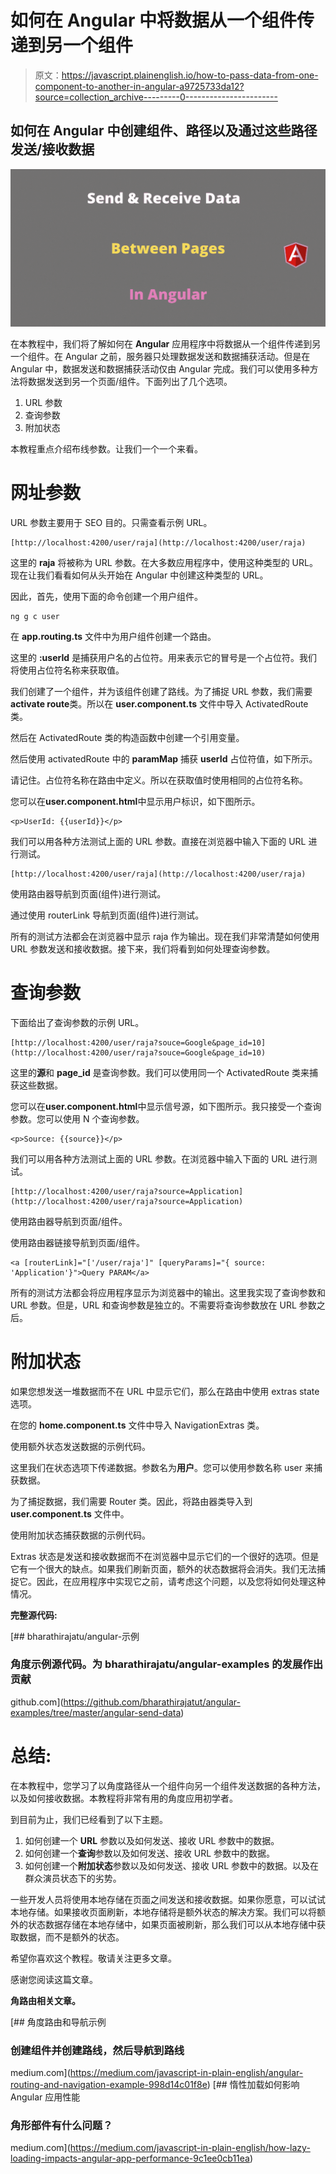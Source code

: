# 如何在 Angular 中将数据从一个组件传递到另一个组件

> 原文：<https://javascript.plainenglish.io/how-to-pass-data-from-one-component-to-another-in-angular-a9725733da12?source=collection_archive---------0----------------------->

## 如何在 Angular 中创建组件、路径以及通过这些路径发送/接收数据

![](img/af23dfc81200b79d231b64cccf1d8f22.png)

在本教程中，我们将了解如何在 **Angular** 应用程序中将数据从一个组件传递到另一个组件。在 Angular 之前，服务器只处理数据发送和数据捕获活动。但是在 Angular 中，数据发送和数据捕获活动仅由 Angular 完成。我们可以使用多种方法将数据发送到另一个页面/组件。下面列出了几个选项。

1.  URL 参数
2.  查询参数
3.  附加状态

本教程重点介绍布线参数。让我们一个一个来看。

# **网址参数**

URL 参数主要用于 SEO 目的。只需查看示例 URL。

```
[http://localhost:4200/user/raja](http://localhost:4200/user/raja)
```

这里的 **raja** 将被称为 URL 参数。在大多数应用程序中，使用这种类型的 URL。现在让我们看看如何从头开始在 Angular 中创建这种类型的 URL。

因此，首先，使用下面的命令创建一个用户组件。

```
ng g c user
```

在 **app.routing.ts** 文件中为用户组件创建一个路由。

这里的 **:userId** 是捕获用户名的占位符。用来表示它的冒号是一个占位符。我们将使用占位符名称来获取值。

我们创建了一个组件，并为该组件创建了路线。为了捕捉 URL 参数，我们需要**activate route**类。所以在 **user.component.ts** 文件中导入 ActivatedRoute 类。

然后在 ActivatedRoute 类的构造函数中创建一个引用变量。

然后使用 activatedRoute 中的 **paramMap** 捕获 **userId** 占位符值，如下所示。

请记住。占位符名称在路由中定义。所以在获取值时使用相同的占位符名称。

您可以在**user.component.html**中显示用户标识，如下图所示。

```
<p>UserId: {{userId}}</p>
```

我们可以用各种方法测试上面的 URL 参数。直接在浏览器中输入下面的 URL 进行测试。

```
[http://localhost:4200/user/raja](http://localhost:4200/user/raja)
```

使用路由器导航到页面(组件)进行测试。

通过使用 routerLink 导航到页面(组件)进行测试。

所有的测试方法都会在浏览器中显示 raja 作为输出。现在我们非常清楚如何使用 URL 参数发送和接收数据。接下来，我们将看到如何处理查询参数。

# **查询参数**

下面给出了查询参数的示例 URL。

```
[http://localhost:4200/user/raja?souce=Google&page_id=10](http://localhost:4200/user/raja?souce=Google&page_id=10)
```

这里的**源**和 **page_id** 是查询参数。我们可以使用同一个 ActivatedRoute 类来捕获这些数据。

您可以在**user.component.html**中显示信号源，如下图所示。我只接受一个查询参数。您可以使用 N 个查询参数。

```
<p>Source: {{source}}</p>
```

我们可以用各种方法测试上面的 URL 参数。在浏览器中输入下面的 URL 进行测试。

```
[http://localhost:4200/user/raja?source=Application](http://localhost:4200/user/raja?source=Application)
```

使用路由器导航到页面/组件。

使用路由器链接导航到页面/组件。

```
<a [routerLink]="['/user/raja']" [queryParams]="{ source: 'Application'}">Query PARAM</a>
```

所有的测试方法都会将应用程序显示为浏览器中的输出。这里我实现了查询参数和 URL 参数。但是，URL 和查询参数是独立的。不需要将查询参数放在 URL 参数之后。

# 附加状态

如果您想发送一堆数据而不在 URL 中显示它们，那么在路由中使用 extras state 选项。

在您的 **home.component.ts** 文件中导入 NavigationExtras 类。

使用额外状态发送数据的示例代码。

这里我们在状态选项下传递数据。参数名为**用户**。您可以使用参数名称 user 来捕获数据。

为了捕捉数据，我们需要 Router 类。因此，将路由器类导入到 **user.component.ts** 文件中。

使用附加状态捕获数据的示例代码。

Extras 状态是发送和接收数据而不在浏览器中显示它们的一个很好的选项。但是它有一个很大的缺点。如果我们刷新页面，额外的状态数据将会消失。我们无法捕捉它。因此，在应用程序中实现它之前，请考虑这个问题，以及您将如何处理这种情况。

**完整源代码:**

[](https://github.com/bharathirajatut/angular-examples/tree/master/angular-send-data) [## bharathirajatu/angular-示例

### 角度示例源代码。为 bharathirajatu/angular-examples 的发展作出贡献

github.com](https://github.com/bharathirajatut/angular-examples/tree/master/angular-send-data) 

# **总结:**

在本教程中，您学习了以角度路径从一个组件向另一个组件发送数据的各种方法，以及如何接收数据。本教程将非常有用的角度应用初学者。

到目前为止，我们已经看到了以下主题。

1.  如何创建一个 **URL** 参数以及如何发送、接收 URL 参数中的数据。
2.  如何创建一个**查询**参数以及如何发送、接收 URL 参数中的数据。
3.  如何创建一个**附加状态**参数以及如何发送、接收 URL 参数中的数据。以及在群众演员状态下的劣势。

一些开发人员将使用本地存储在页面之间发送和接收数据。如果你愿意，可以试试本地存储。如果接收页面刷新，本地存储将是额外状态的解决方案。我们可以将额外的状态数据存储在本地存储中，如果页面被刷新，那么我们可以从本地存储中获取数据，而不是额外的状态。

希望你喜欢这个教程。敬请关注更多文章。

感谢您阅读这篇文章。

**角路由相关文章。**

[](https://medium.com/javascript-in-plain-english/angular-routing-and-navigation-example-998d14c01f8e) [## 角度路由和导航示例

### 创建组件并创建路线，然后导航到路线

medium.com](https://medium.com/javascript-in-plain-english/angular-routing-and-navigation-example-998d14c01f8e) [](https://medium.com/javascript-in-plain-english/how-lazy-loading-impacts-angular-app-performance-9c1ee0cb11ea) [## 惰性加载如何影响 Angular 应用性能

### 角形部件有什么问题？

medium.com](https://medium.com/javascript-in-plain-english/how-lazy-loading-impacts-angular-app-performance-9c1ee0cb11ea)
